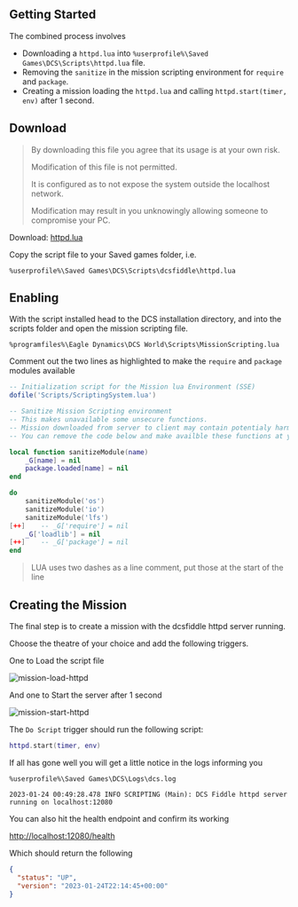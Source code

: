 ## Getting Started

The combined process involves

- Downloading a `httpd.lua` into `%userprofile%\Saved Games\DCS\Scripts\httpd.lua` file.
- Removing the `sanitize` in the mission scripting environment for `require` and `package`.
- Creating a mission loading the `httpd.lua` and calling `httpd.start(timer, env)` after 1 second.

## Download

> By downloading this file you agree that its usage is at your own risk.
>
> Modification of this file is not permitted.
>
> It is configured as to not expose the system outside the localhost network.
>
> Modification may result in you unknowingly allowing someone to compromise your PC.

Download: [httpd.lua](http://localhost:3000/httpd.lua)

Copy the script file to your Saved games folder, i.e.

```shell
%userprofile%\Saved Games\DCS\Scripts\dcsfiddle\httpd.lua
```

## Enabling

With the script installed head to the DCS installation directory, and into the scripts folder and open the mission scripting file.

```shell
%programfiles%\Eagle Dynamics\DCS World\Scripts\MissionScripting.lua
```

Comment out the two lines as highlighted to make the `require` and `package` modules available

```lua
-- Initialization script for the Mission lua Environment (SSE)
dofile('Scripts/ScriptingSystem.lua')

-- Sanitize Mission Scripting environment
-- This makes unavailable some unsecure functions.
-- Mission downloaded from server to client may contain potentialy harmful lua code that may use these functions.
-- You can remove the code below and make availble these functions at your own risk.

local function sanitizeModule(name)
    _G[name] = nil
    package.loaded[name] = nil
end

do
    sanitizeModule('os')
    sanitizeModule('io')
    sanitizeModule('lfs')
[++]    -- _G['require'] = nil
    _G['loadlib'] = nil
[++]    -- _G['package'] = nil
end
```

> LUA uses two dashes as a line comment, put those at the start of the line

## Creating the Mission

The final step is to create a mission with the dcsfiddle httpd server running.

Choose the theatre of your choice and add the following triggers.

One to Load the script file

![mission-load-httpd](/mission-load-httpd.png)

And one to Start the server after 1 second

![mission-start-httpd](/mission-start-httpd.png)

The `Do Script` trigger should run the following script:

```lua
httpd.start(timer, env)
```

If all has gone well you will get a little notice in the logs informing you

```sell
%userprofile%\Saved Games\DCS\Logs\dcs.log
```

```text
2023-01-24 00:49:28.478 INFO SCRIPTING (Main): DCS Fiddle httpd server running on localhost:12080
```

You can also hit the health endpoint and confirm its working

[http://localhost:12080/health](http://localhost:12080/health)

Which should return the following

```json
{
  "status": "UP",
  "version": "2023-01-24T22:14:45+00:00"
}
```
